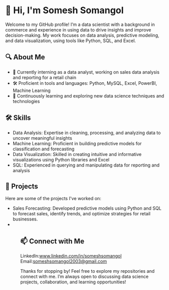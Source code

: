 <h1>👋 Hi, I'm Somesh Somangol</h1>

<p>Welcome to my GitHub profile! I’m a data scientist with a background in commerce and experience in using data to drive insights and improve decision-making. My work focuses on data analysis, predictive modeling, and data visualization, using tools like Python, SQL, and Excel.</p>

<h2>🔍 About Me</h2>
<ul>
<li>💼 Currently interning as a data analyst, working on sales data analysis and reporting for a retail chain</li>
<li>🛠 Proficient in tools and languages: Python, MySQL, Excel, PowerBI, Machine Learning</li>
<li>🌱 Continuously learning and exploring new data science techniques and technologies</li>
</ul>

<h2>🛠 Skills</h2>
<ul>
<li>Data Analysis: Expertise in cleaning, processing, and analyzing data to uncover meaningful insights</li>
<li>Machine Learning: Proficient in building predictive models for classification and forecasting</li>
<li>Data Visualization: Skilled in creating intuitive and informative visualizations using Python libraries and Excel</li>
<li>SQL: Experienced in querying and manipulating data for reporting and analysis</li>
</ul>

<h2>📂 Projects</h2>

Here are some of the projects I've worked on:
<ul>
<li>Sales Forecasting: Developed predictive models using Python and SQL to forecast sales, identify trends, and optimize strategies for retail businesses.<li>

<ul/>
  
<h2>📫 Connect with Me</h2>

LinkedIn:<a href="URL">www.linkedin.com/in/someshsomangol</a>
Email:<a href="URL">someshsomangol2003@gmail.com</a>

Thanks for stopping by! Feel free to explore my repositories and connect with me. I’m always open to discussing data science projects, collaboration, and learning opportunities!
